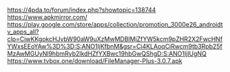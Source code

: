 https://4pda.to/forum/index.php?showtopic=138744
https://www.apkmirror.com/
https://play.google.com/store/apps/collection/promotion_3000e26_androidtv_apps_all?clp=CiwKKgokcHJvbW90aW9uXzMwMDBlMjZfYW5kcm9pZHR2X2FwcHNfYWxsEEoYAw%3D%3D:S:ANO1ljKfbnM&gsr=Ci4KLAoqCiRwcm9tb3Rpb25fMzAwMGUyNl9hbmRyb2lkdHZfYXBwc19hbGwQShgD:S:ANO1ljIUgNQ
https://www.tvbox.one/download/FileManager-Plus-3.0.7.apk
